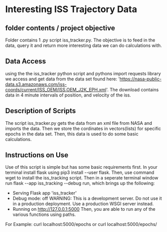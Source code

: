 # Interesting ISS Trajectory Data

folder contents / project objective
-----------------------------
Folder contains 1 .py script iss_tracker.py. The objective is to feed in the data, query it and return more interesting data we can do calculations with.

Data Access
-----------------------------
using the the iss_tracker python script and pythons import requests library we access and get data from the data set found here: 'https://nasa-public-data.s3.amazonaws.com/iss-coords/current/ISS_OEM/ISS.OEM_J2K_EPH.xml'. The download contains data in 4 minute intervals of position, and velocity of the iss.

Description of Scripts
-----------------------------
The script iss_tracker.py gets the data from an xml file from NASA and imports the data. Then we store the cordinates in vectors(lists) for specific epochs in the data set. Then, this data is used to do some basic calculations.

Instructions on Use
-----------------------------
Use of this script is simple but has some basic requirements first. In your terminal install flask using pip3 install --user flask. Then, use command wget to install the iss_tracking script. Then in a seperate terminal window run flask --app iss_tracking --debug run, which brings up the following: 
 * Serving Flask app 'iss_tracker'
 * Debug mode: off
WARNING: This is a development server. Do not use it in a production deployment. Use a production WSGI server instead.
 * Running on http://127.0.0.1:5000
Then, you are able to run any of the various functions using paths.

For Example:
        curl localhost:5000/epochs
        or
	curl localhost:5000/epochs/<specific epoch you want from epoch data set>
